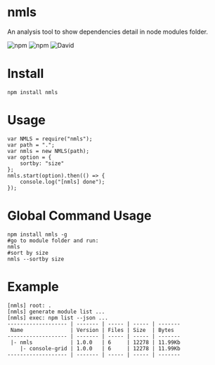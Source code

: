 # nmls
An analysis tool to show dependencies detail in node modules folder.

![npm](https://img.shields.io/npm/v/nmls.svg)
![npm](https://img.shields.io/npm/dt/nmls.svg)
![David](https://img.shields.io/david/cenfun/nmls.svg)

# Install
```
npm install nmls
```

# Usage
```
var NMLS = require("nmls");
var path = ".";
var nmls = new NMLS(path);
var option = {
    sortby: "size"
};
nmls.start(option).then(() => {
    console.log("[nmls] done");
});
```
# Global Command Usage
```
npm install nmls -g
#go to module folder and run:
nmls
#sort by size
nmls --sortby size
```
# Example
```
[nmls] root: .
[nmls] generate module list ...
[nmls] exec: npm list --json ...
------------------- | ------- | ----- | ----- | -------
 Name               | Version | Files | Size  | Bytes
------------------- | ------- | ----- | ----- | -------
 |- nmls            | 1.0.0   | 6     | 12278 | 11.99Kb
    |- console-grid | 1.0.0   | 6     | 12278 | 11.99Kb
------------------- | ------- | ----- | ----- | -------
```
